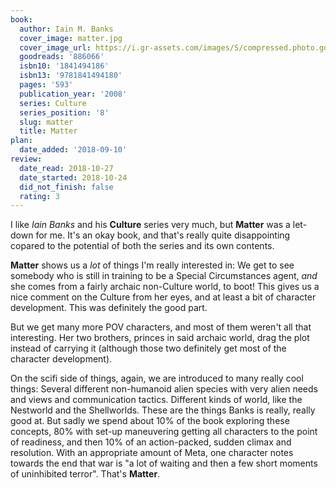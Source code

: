 ```yaml
---
book:
  author: Iain M. Banks
  cover_image: matter.jpg
  cover_image_url: https://i.gr-assets.com/images/S/compressed.photo.goodreads.com/books/1327954631l/886066._SX98_.jpg
  goodreads: '886066'
  isbn10: '1841494186'
  isbn13: '9781841494180'
  pages: '593'
  publication_year: '2008'
  series: Culture
  series_position: '8'
  slug: matter
  title: Matter
plan:
  date_added: '2018-09-10'
review:
  date_read: 2018-10-27
  date_started: 2018-10-24
  did_not_finish: false
  rating: 3
---
```


I like *Iain Banks* and his **Culture** series very much, but **Matter** was a let-down for me. It's an okay book, and that's really quite disappointing copared to the potential of both the series and its own contents.

**Matter** shows us a *lot* of things I'm really interested in: We get to see somebody who is still in training to be a Special Circumstances agent, *and* she comes from a fairly archaic non-Culture world, to boot! This gives us a nice comment on the Culture from her eyes, and at least a bit of character development. This was definitely the good part.

But we get many more POV characters, and most of them weren't all that interesting. Her two brothers, princes in said archaic world, drag the plot instead of carrying it (although those two definitely get most of the character development).

On the scifi side of things, again, we are introduced to many really cool things: Several different non-humanoid alien species with very alien needs and views and communication tactics. Different kinds of world, like the Nestworld and the Shellworlds. These are the things Banks is really, really good at. But sadly we spend about 10% of the book exploring these concepts, 80% with set-up maneuvering getting all characters to the point of readiness, and then 10% of an action-packed, sudden climax and resolution. With an appropriate amount of Meta, one character notes towards the end that war is "a lot of waiting and then a few short moments of uninhibited terror". That's **Matter**.
